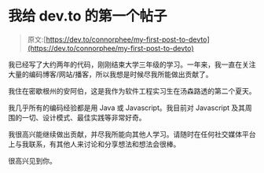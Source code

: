 # 我给 dev.to 的第一个帖子

> 原文:[https://dev.to/connorphee/my-first-post-to-devto](https://dev.to/connorphee/my-first-post-to-devto)

我已经写了大约两年的代码，刚刚结束大学三年级的学习。一年来，我一直在关注大量的编码博客/网站/播客，所以我想是时候尽我所能做出贡献了。

我住在密歇根州的安阿伯，这是我作为软件工程实习生在汤森路透的第二个夏天。

我几乎所有的编码经验都是用 Java 或 Javascript。我目前对 Javascript 及其周围的一切、设计模式、最佳实践等非常好奇。

我很高兴能继续做出贡献，并尽我所能向其他人学习。请随时在任何社交媒体平台上与我联系，有其他人来讨论和分享想法和想法会很棒。

很高兴见到你。